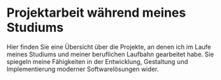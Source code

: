 # Projektarbeit während meines Studiums
Hier finden Sie eine Übersicht über die Projekte, an denen ich im Laufe meines Studiums und meiner beruflichen Laufbahn gearbeitet habe. Sie spiegeln meine Fähigkeiten in der Entwicklung, Gestaltung und Implementierung moderner Softwarelösungen wider.
